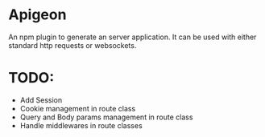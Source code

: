 # Apigeon

An npm plugin to generate an server application. It can be used with either standard http requests or websockets.

# TODO:

- Add Session
- Cookie management in route class
- Query and Body params management in route class
- Handle middlewares in route classes
